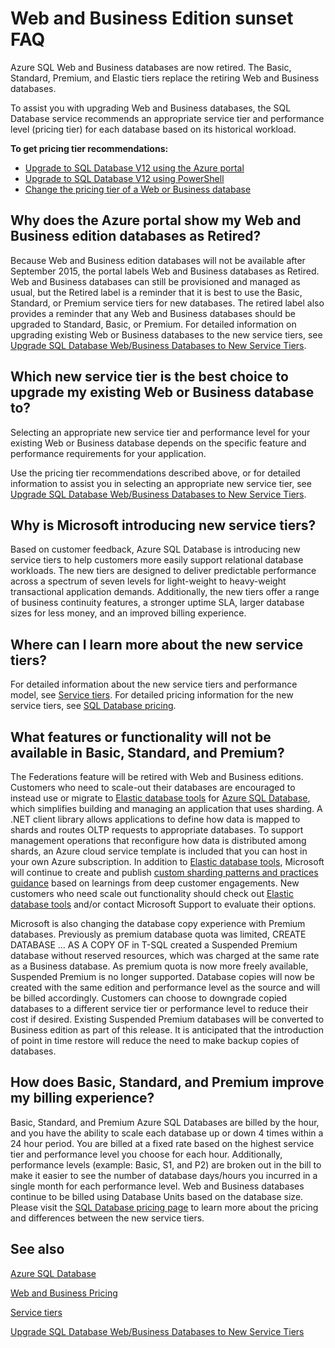 <properties 
   pageTitle="Azure SQL Database Web and Business Edition sunset FAQ | Microsoft Azure"
   description="Find out when the Azure SQL Web and Business databases will be retired and learn about the features and functionality of the new service tiers."
   services="sql-database"
   documentationCenter="na"
   authors="stevestein"
   manager="jeffreyg"
   editor="monicar" />
<tags 
   ms.service="sql-database"
   ms.devlang="na"
   ms.topic="article"
   ms.tgt_pltfrm="na"
   ms.workload="data-management"
   ms.date="09/30/2015"
   ms.author="sstein" />

# Web and Business Edition sunset FAQ

Azure SQL Web and Business databases are now retired. The Basic, Standard, Premium, and Elastic tiers replace the retiring Web and Business databases.

To assist you with upgrading Web and Business databases, the SQL Database service recommends an appropriate service tier and performance level (pricing tier) for each database based on its historical workload.

**To get pricing tier recommendations:**

- [Upgrade to SQL Database V12 using the Azure portal](sql-database-upgrade-server-portal.md)
- [Upgrade to SQL Database V12 using PowerShell](sql-database-upgrade-server-powershell.md)
- [Change the pricing tier of a Web or Business database](sql-database-service-tier-advisor.md)
 


## Why does the Azure portal show my Web and Business edition databases as Retired?

Because Web and Business edition databases will not be available after September 2015, the portal labels Web and Business databases as Retired. Web and Business databases can still be provisioned and managed as usual, but the Retired label is a reminder that it is best to use the Basic, Standard, or Premium service tiers for new databases. The retired label also provides a reminder that any Web and Business databases should be upgraded to Standard, Basic, or Premium. For detailed information on upgrading existing Web or Business databases to the new service tiers, see [Upgrade SQL Database Web/Business Databases to New Service Tiers](sql-database-upgrade-new-service-tiers.md).

## Which new service tier is the best choice to upgrade my existing Web or Business database to?

Selecting an appropriate new service tier and performance level for your existing Web or Business database depends on the specific feature and performance requirements for your application. 

Use the pricing tier recommendations described above, or for detailed information to assist you in selecting an appropriate new service tier, see [Upgrade SQL Database Web/Business Databases to New Service Tiers](sql-database-upgrade-new-service-tiers.md).

## Why is Microsoft introducing new service tiers?

Based on customer feedback, Azure SQL Database is introducing new service tiers to help customers more easily support relational database workloads. The new tiers are designed to deliver predictable performance across a spectrum of seven levels for light-weight to heavy-weight transactional application demands. Additionally, the new tiers offer a range of business continuity features, a stronger uptime SLA, larger database sizes for less money, and an improved billing experience.

## Where can I learn more about the new service tiers?

For detailed information about the new service tiers and performance model, see [Service tiers](sql-database-service-tiers.md). For detailed pricing information for the new service tiers, see [SQL Database pricing](http://azure.microsoft.com/pricing/details/sql-database/).

## What features or functionality will not be available in Basic, Standard, and Premium?

The Federations feature will be retired with Web and Business editions. Customers who need to scale-out their databases are encouraged to instead use or migrate to [Elastic database tools](sql-database-elastic-scale-get-started.md) for [Azure SQL Database](sql-database-elastic-scale-get-started.md), which simplifies building and managing an application that uses sharding. A .NET client library allows applications to define how data is mapped to shards and routes OLTP requests to appropriate databases. To support management operations that reconfigure how data is distributed among shards, an Azure cloud service template is included that you can host in your own Azure subscription. In addition to [Elastic database tools](sql-database-elastic-scale-get-started.md), Microsoft will continue to create and publish [custom sharding patterns and practices guidance](https://msdn.microsoft.com/library/azure/dn764977.aspx) based on learnings from deep customer engagements. New customers who need scale out functionality should check out [Elastic database tools](sql-database-elastic-scale-get-started.md) and/or contact Microsoft Support to evaluate their options.

Microsoft is also changing the database copy experience with Premium databases. Previously as premium database quota was limited, CREATE DATABASE … AS A COPY OF in T-SQL created a Suspended Premium database without reserved resources, which was charged at the same rate as a Business database. As premium quota is now more freely available, Suspended Premium is no longer supported. Database copies will now be created with the same edition and performance level as the source and will be billed accordingly. Customers can choose to downgrade copied databases to a different service tier or performance level to reduce their cost if desired. Existing Suspended Premium databases will be converted to Business edition as part of this release. It is anticipated that the introduction of point in time restore will reduce the need to make backup copies of databases.

## How does Basic, Standard, and Premium improve my billing experience?

Basic, Standard, and Premium Azure SQL Databases are billed by the hour, and you have the ability to scale each database up or down 4 times within a 24 hour period. You are billed at a fixed rate based on the highest service tier and performance level you choose for each hour. Additionally, performance levels (example: Basic, S1, and P2) are broken out in the bill to make it easier to see the number of database days/hours you incurred in a single month for each performance level. Web and Business databases continue to be billed using Database Units based on the database size. Please visit the [SQL Database pricing page](http://azure.microsoft.com/pricing/details/sql-database/) to learn more about the pricing and differences between the new service tiers.


## See also

[Azure SQL Database](https://azure.microsoft.com/documentation/services/sql-database/)

[Web and Business Pricing](https://azure.microsoft.com/pricing/details/sql-database/web-business/)

[Service tiers](sql-database-service-tiers.md)

[Upgrade SQL Database Web/Business Databases to New Service Tiers](sql-database-upgrade-new-service-tiers.md)
